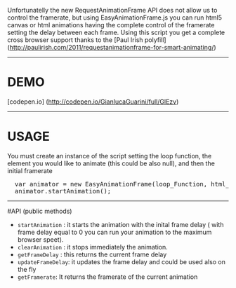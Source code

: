 Unfortunatelly the new RequestAnimationFrame API does not allow us to control the framerate,
but using EasyAnimationFrame.js you can run html5 canvas or html animations having the complete
control of the framerate setting the delay between each frame. Using this script you get a complete cross browser support 
thanks to the [Paul Irish polyfill] (http://paulirish.com/2011/requestanimationframe-for-smart-animating/) 

----------
# DEMO
[codepen.io] (http://codepen.io/GianlucaGuarini/full/GlEzv)


----------
# USAGE
You must create an instance of the script setting the loop function, 
the element you would like to animate (this could be also null),
and then the initial framerate

<pre>
  var animator = new EasyAnimationFrame(loop_Function, html_Element, initial_frame_delay);
  animator.startAnimation();
</pre>

----------
#API (public methods)

- <code>startAnimation</code> : it starts the animation with the inital frame delay ( with frame delay equal to 0 you can run your animation to the maximum browser speet).
- <code>clearAnimation</code> : it stops immediately the animation.
- <code>getFrameDelay</code> : this returns the current frame delay
- <code>updateFrameDelay</code>: it updates the frame delay and could be used also on the fly
- <code>getFramerate</code>: It returns the framerate of the current animation
